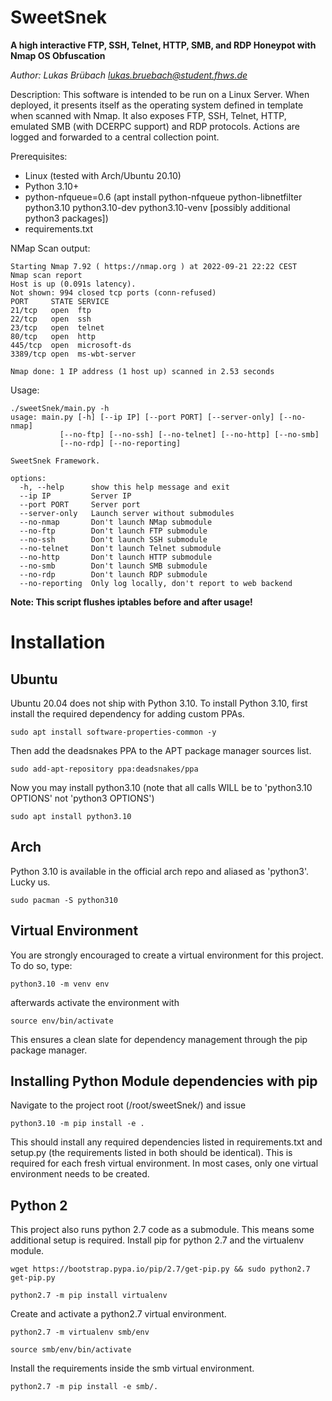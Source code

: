 
SweetSnek
===========

**A high interactive FTP, SSH, Telnet, HTTP, SMB, and RDP Honeypot with Nmap OS Obfuscation**

*Author: Lukas Brübach lukas.bruebach@student.fhws.de*

Description: This software is intended to be run on a Linux Server. When deployed, it presents itself as the operating
system defined in template when scanned with Nmap. It also exposes FTP, SSH, Telnet, HTTP, emulated SMB (with DCERPC support) and RDP protocols. Actions are logged and
forwarded to a central collection point.

Prerequisites:

- Linux (tested with Arch/Ubuntu 20.10)
- Python 3.10+
- python-nfqueue=0.6 (apt install python-nfqueue python-libnetfilter python3.10 python3.10-dev python3.10-venv [possibly additional python3 packages]) 
- requirements.txt

NMap Scan output:

    Starting Nmap 7.92 ( https://nmap.org ) at 2022-09-21 22:22 CEST
    Nmap scan report
    Host is up (0.091s latency).
    Not shown: 994 closed tcp ports (conn-refused)
    PORT     STATE SERVICE
    21/tcp   open  ftp
    22/tcp   open  ssh
    23/tcp   open  telnet
    80/tcp   open  http
    445/tcp  open  microsoft-ds
    3389/tcp open  ms-wbt-server

    Nmap done: 1 IP address (1 host up) scanned in 2.53 seconds

Usage:

    ./sweetSnek/main.py -h 
    usage: main.py [-h] [--ip IP] [--port PORT] [--server-only] [--no-nmap]
               [--no-ftp] [--no-ssh] [--no-telnet] [--no-http] [--no-smb]
               [--no-rdp] [--no-reporting]

    SweetSnek Framework.
    
    options:
      -h, --help      show this help message and exit
      --ip IP         Server IP
      --port PORT     Server port
      --server-only   Launch server without submodules
      --no-nmap       Don't launch NMap submodule
      --no-ftp        Don't launch FTP submodule
      --no-ssh        Don't launch SSH submodule
      --no-telnet     Don't launch Telnet submodule
      --no-http       Don't launch HTTP submodule
      --no-smb        Don't launch SMB submodule
      --no-rdp        Don't launch RDP submodule
      --no-reporting  Only log locally, don't report to web backend

**Note: This script flushes iptables before and after usage!**

# Installation

## Ubuntu

Ubuntu 20.04 does not ship with Python 3.10.
To install Python 3.10, first install the required dependency for adding custom PPAs.

    sudo apt install software-properties-common -y

Then add the deadsnakes PPA to the APT package manager sources list.

    sudo add-apt-repository ppa:deadsnakes/ppa

Now you may install python3.10 (note that all calls WILL be to 'python3.10 OPTIONS' not 'python3 OPTIONS')

    sudo apt install python3.10

## Arch

Python 3.10 is available in the official arch repo and aliased as 'python3'. Lucky us.

    sudo pacman -S python310

## Virtual Environment

You are strongly encouraged to create a virtual environment for this project. To do so, type:

    python3.10 -m venv env

afterwards activate the environment with

    source env/bin/activate

This ensures a clean slate for dependency management through the pip package manager.

## Installing Python Module dependencies with pip

Navigate to the project root (/root/sweetSnek/) and issue

    python3.10 -m pip install -e .

This should install any required dependencies listed in requirements.txt and setup.py (the requirements listed in both should be identical).
This is required for each fresh virtual environment. In most cases, only one virtual environment needs to be created.

## Python 2

This project also runs python 2.7 code as a submodule. This means some additional setup is required.
Install pip for python 2.7 and the virtualenv module.

    wget https://bootstrap.pypa.io/pip/2.7/get-pip.py && sudo python2.7 get-pip.py

    python2.7 -m pip install virtualenv

Create and activate a python2.7 virtual environment.

    python2.7 -m virtualenv smb/env

    source smb/env/bin/activate

Install the requirements inside the smb virtual environment.

    python2.7 -m pip install -e smb/.